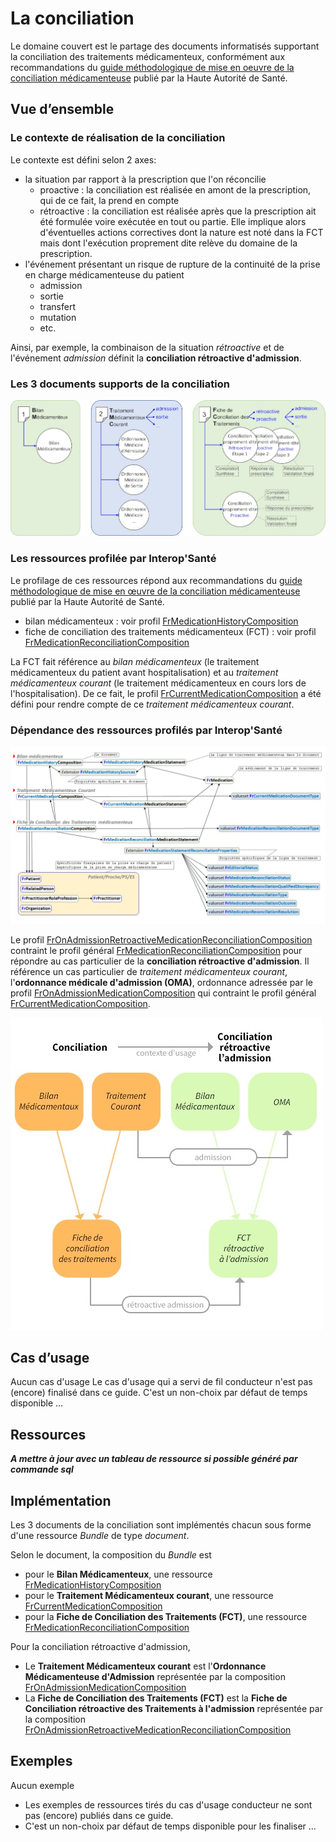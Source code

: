 # La conciliation

Le domaine couvert est le partage des documents informatisés supportant la conciliation des traitements médicamenteux, conformément aux recommandations du [guide méthodologique de mise en oeuvre de la conciliation médicamenteuse](https://www.has-sante.fr/jcms/c_2736453/fr/mettre-en-oeuvre-la-conciliation-des-traitements-medicamenteux-en-etablissement-de-sante) publié par la Haute Autorité de Santé.

## Vue d’ensemble

### Le contexte de réalisation de la conciliation

Le contexte est défini selon 2 axes:

- la situation par rapport à la prescription que l'on réconcilie
  - proactive : la conciliation est réalisée en amont de la prescription, qui de ce fait, la prend en compte
  - rétroactive : la conciliation est réalisée après que la prescription ait été formulée voire exécutée en tout ou partie. Elle implique alors d'éventuelles actions correctives dont la nature est noté dans la FCT mais dont l'exécution proprement dite relève du domaine de la prescription.
- l'événement présentant un risque de rupture de la continuité de la prise en charge médicamenteuse du patient
  - admission
  - sortie
  - transfert
  - mutation
  - etc.

Ainsi, par exemple, la combinaison de la situation *rétroactive* et de l'événement *admission* définit la **conciliation rétroactive d'admission**.

### Les 3 documents supports de la conciliation

![DocumentsSupportsConciliation](../images/Conciliation1.png)

### Les ressources profilée par Interop'Santé

Le profilage de ces ressources répond aux recommandations du [guide méthodologique de mise en œuvre de la conciliation médicamenteuse](https://www.has-sante.fr/jcms/c_2736453/fr/mettre-en-oeuvre-la-conciliation-des-traitements-medicamenteux-en-etablissement-de-sante) publié par la Haute Autorité de Santé.

- bilan médicamenteux : voir profil [FrMedicationHistoryComposition](StructureDefinition-FrMedicationHistoryComposition.html)
- fiche de conciliation des traitements médicamenteux (FCT) : voir profil [FrMedicationReconciliationComposition](StructureDefinition-FrMedicationReconciliationComposition.html)

La FCT fait référence au *bilan médicamenteux* (le traitement médicamenteux du patient avant hospitalisation) et au *traitement médicamenteux courant* (le traitement médicamenteux en cours lors de l'hospitalisation). De ce fait, le profil [FrCurrentMedicationComposition](StructureDefinition-FrCurrentMedicationComposition.html) a été défini pour rendre compte de ce *traitement médicamenteux courant*.

### Dépendance des ressources profilés par Interop'Santé

![IGMedicationDependanceRessourcesProfilees](../images/Conciliation2.jpg)

Le profil [FrOnAdmissionRetroactiveMedicationReconciliationComposition](StructureDefinition-FrOnAdmissionRetroactiveMedicationReconciliationComposition.html) contraint le profil général [FrMedicationReconciliationComposition](StructureDefinition-FrMedicationReconciliationComposition.html) pour répondre au cas particulier de la **conciliation rétroactive d'admission**. Il référence un cas particulier de *traitement médicamenteux courant*, l'**ordonnance médicale d'admission (OMA)**, ordonnance adressée par le profil [FrOnAdmissionMedicationComposition](StructureDefinition-FrOnAdmissionMedicationComposition.html) qui contraint le profil général [FrCurrentMedicationComposition](StructureDefinition-FrCurrentMedicationComposition.html).

![Conciliation-ConciliationRetroactiveALAdmissiones](../images/Conciliation3.jpg)

## Cas d’usage

Aucun cas d'usage
Le cas d'usage qui a servi de fil conducteur n'est pas (encore) finalisé dans ce guide.
C'est un non-choix par défaut de temps disponible …

## Ressources

***A mettre à jour avec un tableau de ressource si possible généré par commande sql***

## Implémentation

Les 3 documents de la conciliation sont implémentés chacun sous forme d'une ressource *Bundle* de type *document*.

Selon le document, la composition du *Bundle* est

- pour le **Bilan Médicamenteux**, une ressource [FrMedicationHistoryComposition](StructureDefinition-FrMedicationHistoryComposition.html)
- pour le **Traitement Médicamenteux courant**, une ressource [FrCurrentMedicationComposition](StructureDefinition-FrCurrentMedicationComposition.html)
- pour la **Fiche de Conciliation des Traitements (FCT)**, une ressource [FrMedicationReconciliationComposition](StructureDefinition-FrMedicationReconciliationComposition.html)

Pour la conciliation rétroactive d'admission,

- Le **Traitement Médicamenteux courant** est l'**Ordonnance Médicamenteuse d'Admission** représentée par la composition [FrOnAdmissionMedicationComposition](StructureDefinition-FrOnAdmissionMedicationComposition.html)
- La **Fiche de Conciliation des Traitements (FCT)** est la **Fiche de Conciliation rétroactive des Traitements à l'admission** représentée par la composition [FrOnAdmissionRetroactiveMedicationReconciliationComposition](StructureDefinition-FrOnAdmissionRetroactiveMedicationReconciliationComposition.html)

## Exemples

Aucun exemple

- Les exemples de ressources tirés du cas d'usage conducteur ne sont pas (encore) publiés dans ce guide.
- C'est un non-choix par défaut de temps disponible pour les finaliser ...
